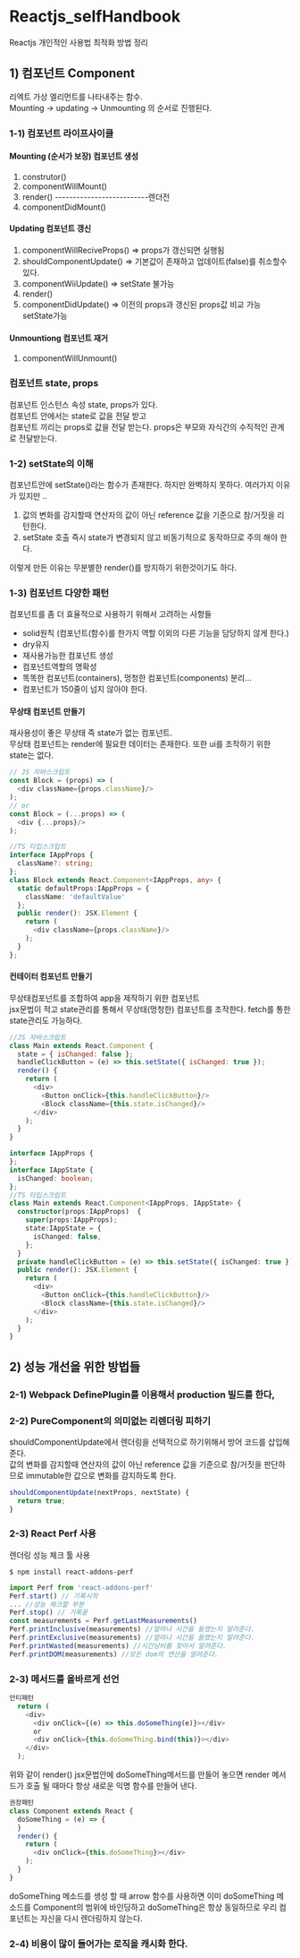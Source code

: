 # Reactjs_selfHandbook
Reactjs 개인적인 사용법 최적화 방법 정리

## 1) 컴포넌트 Component

리엑트 가상 엘리먼트를 나타내주는 함수.<br>
Mounting -> updating -> Unmounting 의 순서로 진행된다.

### 1-1) 컴포넌트 라이프사이클

#### Mounting (순서가 보장) 컴포넌트 생성

1. construtor()
2. componentWillMount()
3. render()
--------------------------렌더전
4. componentDidMount()

#### Updating 컴포넌트 갱신

1. componentWillReciveProps() => props가 갱신되면 실행됨
2. shouldComponentUpdate() => 기본값이 존재하고 업데이트(false)를 취소할수 있다.
3. componentWiiUpdate() => setState 불가능
4. render()
5. componentDidUpdate() => 이전의 props과 갱신된 props값 비교 가능 setState가능

#### Unmountiong 컴포넌트 재거

1. componentWillUnmount()

### 컴포넌트 state, props

컴포넌트 인스턴스 속성 state, props가 있다. <br>
컴포넌트 안에서는 state로 값을 전달 받고 <br>
컴포넌트 끼리는 props로 값을 전달 받는다. props은 부모와 자식간의 수직적인 관계로 전달받는다.

### 1-2) setState의 이해

컴포넌트안에 setState()라는 함수가 존재한다. 하지만 완벽하지 못하다.
여러가지 이유가 있지만 ..
1. 값의 변화를 감지할때 연산자의 값이 아닌 reference 값을 기준으로 참/거짓을 리턴한다.
2. setState 호출 즉시 state가 변경되지 않고 비동기적으로 동작하므로 주의 해야 한다.

이렇게 만든 이유는 무분별한 render()를 방지하기 위한것이기도 하다. <br>


### 1-3) 컴포넌트 다양한 패턴

컴포넌트를 좀 더 효율적으로 사용하기 위해서 고려하는 사항들
- solid원칙 (컴포넌트(함수)를 한가지 역할 이외의 다른 기능을 담당하지 않게 한다.)
- dry유지
- 재사용가능한 컴포넌트 생성
- 컴포넌트역할의 명확성
- 똑똑한 컴포넌트(containers), 멍청한 컴포넌트(components) 분리...
- 컴포넌트가 150줄이 넘지 않아야 한다.

#### 무상태 컴포넌트 만들기

재사용성이 좋은 무상태 즉 state가 없는 컴포넌트.<br>
무상태 컴포넌트는 render에 필요한 데이터는 존재한다. 또한 ui를 조작하기 위한 state는 없다.
```js
// JS 자바스크립트
const Block = (props) => (
  <div className={props.className}/>
);
// or
const Block = (...props) => (
  <div {...props}/>
);
```
```ts
//TS 타입스크립트
interface IAppProps {
  className?: string;
};
class Block extends React.Component<IAppProps, any> {
  static defaultProps:IAppProps = {
    className: 'defaultValue'
  };
  public render(): JSX.Element {
    return (
      <div className={props.className}/>
    );
  }
};
```

#### 컨테이터 컴포넌트 만들기

무상태컴포넌트를 조합하여 app을 제작하기 위한 컴포넌트<br>
jsx문법이 적고 state관리를 통해서 무상태(멍청한) 컴포넌트를 조작한다. fetch를 통한 state관리도 가능하다.

```js
//JS 자바스크립트
class Main extends React.Component {
  state = { isChanged: false };
  handleClickButton = (e) => this.setState({ isChanged: true });
  render() {
    return (
      <div>
        <Button onClick={this.handleClickButton}/>
        <Block className={this.state.isChanged}/>
      </div>
    );
  }
}
```
```ts
interface IAppProps {
};
interface IAppState {
  isChanged: boolean;
};
//TS 타입스크립트
class Main extends React.Component<IAppProps, IAppState> {
  constructor(props:IAppProps)  {
    super(props:IAppProps);
    state:IAppState = {
      isChanged: false,
    };
  }
  private handleClickButton = (e) => this.setState({ isChanged: true });
  public render(): JSX.Element {
    return (
      <div>
        <Button onClick={this.handleClickButton}/>
        <Block className={this.state.isChanged}/>
      </div>
    );
  }
}
```

## 2) 성능 개선을 위한 방법들

### 2-1) Webpack DefinePlugin를 이용해서 production 빌드를 한다,

### 2-2) PureComponent의 의미없는 리렌더링 피하기
shouldComponentUpdate에서 렌더링을 선택적으로 하기위해서 방어 코드를 삽입해 준다. <br>
값의 변화를 감지할때 연산자의 값이 아닌 reference 값을 기준으로 참/거짓을 판단하므로 immutable한 값으로 변화를 감지하도록 한다.
```js
shouldComponentUpdate(nextProps, nextState) {
  return true;
}
```

### 2-3) React Perf 사용
렌더링 성능 체크 툴 사용
```
$ npm install react-addons-perf
```
```js
import Perf from 'react-addons-perf'
Perf.start() // 기록시작
... //성능 체크할 부분
Perf.stop() // 기록끝
const measurements = Perf.getLastMeasurements()
Perf.printInclusive(measurements) //얼마나 시간을 들였는지 알려준다.
Perf.printExclusive(measurements) //얼마나 시간을 들였는지 알려준다.
Perf.printWasted(measurements) //시간낭비를 찾아서 알려준다.
Perf.printDOM(measurements) //모든 dom의 연산을 알려준다.
```

### 2-3) 메서드를 올바르게 선언

```js
안티패턴
  return (
    <div>
      <div onClick={(e) => this.doSomeThing(e)}></div>
      or
      <div onClick={this.doSomeThing.bind(this)}></div>
    </div>
  );
```
위와 같이 render() jsx문법안에 doSomeThing메서드를 만들어 놓으면 render 메서드가 호출 될 때마다 항상 새로운 익명 함수를 만들어 낸다.

```js
권장패턴
class Component extends React {
  doSomeThing = (e) => {
  }
  render() {
    return (
      <div onClick={this.doSomeThing}></div>
    );
  }
}
```
doSomeThing 메소드를 생성 할 때 arrow 함수를 사용하면 이미 doSomeThing 메소드를 Component의 범위에 바인딩하고 doSomeThing은 항상 동일하므로 우리 컴포넌트는 자신을 다시 렌더링하지 않는다.


### 2-4) 비용이 많이 들어가는 로직을 캐시화 한다.
